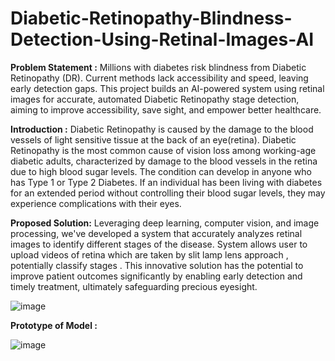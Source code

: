 # Diabetic-Retinopathy-Blindness-Detection-Using-Retinal-Images-AI


**Problem Statement :**
Millions with diabetes risk blindness from Diabetic Retinopathy (DR). 
Current methods lack accessibility and speed, leaving early detection gaps. 
This project builds an AI-powered system using retinal images for accurate, automated Diabetic Retinopathy stage detection, aiming to improve accessibility, save sight, and empower better healthcare.


**Introduction :**
Diabetic Retinopathy is caused by the damage to the blood vessels of light sensitive tissue at the back of an eye(retina).
Diabetic Retinopathy is the most common cause of vision loss among working-age diabetic adults, characterized by damage to the blood vessels in the retina due to high blood sugar levels.
The condition can develop in anyone who has Type 1 or Type 2 Diabetes.
If an individual has been living with diabetes for an extended period without controlling their blood sugar levels, they may experience complications with their eyes.


**Proposed Solution:**
Leveraging deep learning, computer vision, and image processing, we've developed a system that accurately analyzes retinal images to identify different stages of the disease. 
System allows user to upload videos of retina which are taken by slit lamp lens approach , potentially classify stages .
This innovative solution has the potential to improve patient outcomes significantly by enabling early detection and timely treatment, ultimately safeguarding precious eyesight. 

![image](https://github.com/shahkhushi28k/Diabetic-Retinopathy-Blindness-Detection-Using-Retinal-Images-/assets/127178469/ac7d9942-cb39-47b5-880f-dbb3551e378d)



**Prototype of Model :**

![image](https://github.com/shahkhushi28k/Diabetic-Retinopathy-Blindness-Detection-Using-Retinal-Images-/assets/127178469/c87dfec3-2992-4b37-985e-7fda7d011d12)
